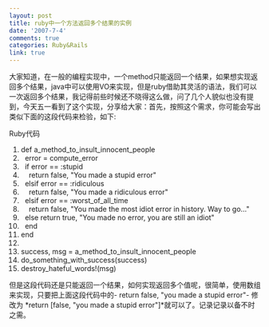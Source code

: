 ```yaml
---
layout: post
title: ruby中一个方法返回多个结果的实例
date: '2007-7-4'
comments: true
categories: Ruby&Rails
link: true
---
```

<p>大家知道，在一般的编程实现中，一个method只能返回一个结果，如果想实现返回多个结果，java中可以使用VO来实现，但是ruby借助其灵活的语法，我们可以一次返回多个结果，我记得前些时候还不晓得这么做，问了几个人貌似也没有提到，今天五一看到了这个实现，分享给大家：首先，按照这个需求，你可能会写出类似下面的这段代码来检验，如下:</p>
<div class="codeText">
<div class="codeHead">Ruby代码</div>
<ol start="1" class="dp-rb">
    <li class="alt"><span><span class="keyword">def</span><span>&nbsp;a_method_to_insult_innocent_people&nbsp;&nbsp;&nbsp;</span></span></li>
    <li class=""><span>&nbsp;&nbsp;error&nbsp;=&nbsp;compute_error&nbsp;&nbsp;&nbsp;</span></li>
    <li class="alt"><span>&nbsp;&nbsp;<span class="keyword">if</span><span>&nbsp;error&nbsp;==&nbsp;</span><span class="symbol">:stupid</span><span>&nbsp;&nbsp;&nbsp;</span></span></li>
    <li class=""><span>&nbsp;&nbsp;&nbsp;&nbsp;<span class="keyword">return</span><span>&nbsp;</span><span class="keyword">false</span><span>,&nbsp;</span><span class="string">&quot;You&nbsp;made&nbsp;a&nbsp;stupid&nbsp;error&quot;</span><span>&nbsp;&nbsp;&nbsp;</span></span></li>
    <li class="alt"><span>&nbsp;&nbsp;<span class="keyword">elsif</span><span>&nbsp;error&nbsp;==&nbsp;</span><span class="symbol">:ridiculous</span><span>&nbsp;&nbsp;&nbsp;</span></span></li>
    <li class=""><span>&nbsp;&nbsp;&nbsp;&nbsp;<span class="keyword">return</span><span>&nbsp;</span><span class="keyword">false</span><span>,&nbsp;</span><span class="string">&quot;You&nbsp;made&nbsp;a&nbsp;ridiculous&nbsp;error&quot;</span><span>&nbsp;&nbsp;&nbsp;</span></span></li>
    <li class="alt"><span>&nbsp;&nbsp;<span class="keyword">elsif</span><span>&nbsp;error&nbsp;==&nbsp;</span><span class="symbol">:worst_of_all_time</span><span>&nbsp;&nbsp;&nbsp;</span></span></li>
    <li class=""><span>&nbsp;&nbsp;&nbsp;&nbsp;<span class="keyword">return</span><span>&nbsp;</span><span class="keyword">false</span><span>,&nbsp;</span><span class="string">&quot;You&nbsp;made&nbsp;the&nbsp;most&nbsp;idiot&nbsp;error&nbsp;in&nbsp;history.&nbsp;Way&nbsp;to&nbsp;go&hellip;&quot;</span><span>&nbsp;&nbsp;&nbsp;</span></span></li>
    <li class="alt"><span>&nbsp;&nbsp;<span class="keyword">else</span><span>&nbsp;</span><span class="keyword">return</span><span>&nbsp;</span><span class="keyword">true</span><span>,&nbsp;</span><span class="string">&quot;You&nbsp;made&nbsp;no&nbsp;error,&nbsp;you&nbsp;are&nbsp;still&nbsp;an&nbsp;idiot&quot;</span><span>&nbsp;&nbsp;&nbsp;</span></span></li>
    <li class=""><span>&nbsp;&nbsp;<span class="keyword">end</span><span>&nbsp;&nbsp;&nbsp;</span></span></li>
    <li class="alt"><span><span class="keyword">end</span><span>&nbsp;&nbsp;&nbsp;</span></span></li>
    <li class=""><span>&nbsp;&nbsp;</span></li>
    <li class="alt"><span>success,&nbsp;msg&nbsp;=&nbsp;a_method_to_insult_innocent_people&nbsp;&nbsp;&nbsp;</span></li>
    <li class=""><span>do_something_with_success(success)&nbsp;&nbsp;&nbsp;</span></li>
    <li class="alt"><span>destroy_hateful_words!(msg)&nbsp; <br />
    </span></li>
</ol>
</div>
<p>但是这段代码还是只能返回一个结果，如何实现返回多个值呢，很简单，使用数组来实现，只要把上面这段代码中的- return false, &quot;you made a stupid error&quot;- 修改为  *return [false, &quot;you made a stupid error&quot;]*就可以了。记录记录以备不时之需。</p>
